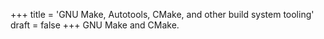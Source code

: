 +++
title = 'GNU Make, Autotools, CMake, and other build system tooling'
draft = false
+++
GNU Make and CMake.